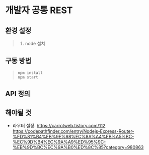 # 개발자 공통 REST

## 환경 설정
>  1. node 설치

## 구동 방법
> ```npm install```  
> ```npm start```  
> 

## API 정의

## 해야될 것 
- 라우터 설정.
https://carrotweb.tistory.com/112
https://codepathfinder.com/entry/Nodejs-Express-Router-%ED%81%B4%EB%9E%98%EC%8A%A4%EB%A5%BC-%EC%9D%B4%EC%9A%A9%ED%95%9C-%EB%9D%BC%EC%9A%B0%ED%8C%85?category=980863
